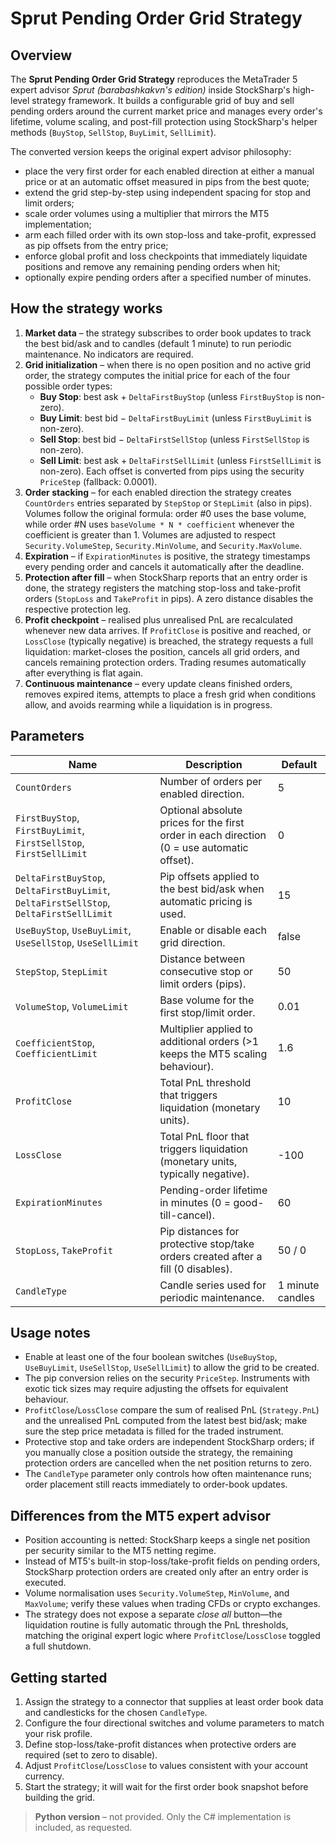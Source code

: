 # Sprut Pending Order Grid Strategy

## Overview
The **Sprut Pending Order Grid Strategy** reproduces the MetaTrader 5 expert advisor *Sprut (barabashkakvn's edition)* inside StockSharp's high-level strategy framework. It builds a configurable grid of buy and sell pending orders around the current market price and manages every order's lifetime, volume scaling, and post-fill protection using StockSharp's helper methods (`BuyStop`, `SellStop`, `BuyLimit`, `SellLimit`).

The converted version keeps the original expert advisor philosophy:

* place the very first order for each enabled direction at either a manual price or at an automatic offset measured in pips from the best quote;
* extend the grid step-by-step using independent spacing for stop and limit orders;
* scale order volumes using a multiplier that mirrors the MT5 implementation;
* arm each filled order with its own stop-loss and take-profit, expressed as pip offsets from the entry price;
* enforce global profit and loss checkpoints that immediately liquidate positions and remove any remaining pending orders when hit;
* optionally expire pending orders after a specified number of minutes.

## How the strategy works
1. **Market data** – the strategy subscribes to order book updates to track the best bid/ask and to candles (default 1 minute) to run periodic maintenance. No indicators are required.
2. **Grid initialization** – when there is no open position and no active grid order, the strategy computes the initial price for each of the four possible order types:
   * **Buy Stop**: best ask + `DeltaFirstBuyStop` (unless `FirstBuyStop` is non-zero).
   * **Buy Limit**: best bid − `DeltaFirstBuyLimit` (unless `FirstBuyLimit` is non-zero).
   * **Sell Stop**: best bid − `DeltaFirstSellStop` (unless `FirstSellStop` is non-zero).
   * **Sell Limit**: best ask + `DeltaFirstSellLimit` (unless `FirstSellLimit` is non-zero).
   Each offset is converted from pips using the security `PriceStep` (fallback: 0.0001).
3. **Order stacking** – for each enabled direction the strategy creates `CountOrders` entries separated by `StepStop` or `StepLimit` (also in pips). Volumes follow the original formula: order #0 uses the base volume, while order #N uses `baseVolume * N * coefficient` whenever the coefficient is greater than 1. Volumes are adjusted to respect `Security.VolumeStep`, `Security.MinVolume`, and `Security.MaxVolume`.
4. **Expiration** – if `ExpirationMinutes` is positive, the strategy timestamps every pending order and cancels it automatically after the deadline.
5. **Protection after fill** – when StockSharp reports that an entry order is done, the strategy registers the matching stop-loss and take-profit orders (`StopLoss` and `TakeProfit` in pips). A zero distance disables the respective protection leg.
6. **Profit checkpoint** – realised plus unrealised PnL are recalculated whenever new data arrives. If `ProfitClose` is positive and reached, or `LossClose` (typically negative) is breached, the strategy requests a full liquidation: market-closes the position, cancels all grid orders, and cancels remaining protection orders. Trading resumes automatically after everything is flat again.
7. **Continuous maintenance** – every update cleans finished orders, removes expired items, attempts to place a fresh grid when conditions allow, and avoids rearming while a liquidation is in progress.

## Parameters
| Name | Description | Default |
| --- | --- | --- |
| `CountOrders` | Number of orders per enabled direction. | 5 |
| `FirstBuyStop`, `FirstBuyLimit`, `FirstSellStop`, `FirstSellLimit` | Optional absolute prices for the first order in each direction (0 = use automatic offset). | 0 |
| `DeltaFirstBuyStop`, `DeltaFirstBuyLimit`, `DeltaFirstSellStop`, `DeltaFirstSellLimit` | Pip offsets applied to the best bid/ask when automatic pricing is used. | 15 |
| `UseBuyStop`, `UseBuyLimit`, `UseSellStop`, `UseSellLimit` | Enable or disable each grid direction. | false |
| `StepStop`, `StepLimit` | Distance between consecutive stop or limit orders (pips). | 50 |
| `VolumeStop`, `VolumeLimit` | Base volume for the first stop/limit order. | 0.01 |
| `CoefficientStop`, `CoefficientLimit` | Multiplier applied to additional orders (>1 keeps the MT5 scaling behaviour). | 1.6 |
| `ProfitClose` | Total PnL threshold that triggers liquidation (monetary units). | 10 |
| `LossClose` | Total PnL floor that triggers liquidation (monetary units, typically negative). | -100 |
| `ExpirationMinutes` | Pending-order lifetime in minutes (0 = good-till-cancel). | 60 |
| `StopLoss`, `TakeProfit` | Pip distances for protective stop/take orders created after a fill (0 disables). | 50 / 0 |
| `CandleType` | Candle series used for periodic maintenance. | 1 minute candles |

## Usage notes
* Enable at least one of the four boolean switches (`UseBuyStop`, `UseBuyLimit`, `UseSellStop`, `UseSellLimit`) to allow the grid to be created.
* The pip conversion relies on the security `PriceStep`. Instruments with exotic tick sizes may require adjusting the offsets for equivalent behaviour.
* `ProfitClose`/`LossClose` compare the sum of realised PnL (`Strategy.PnL`) and the unrealised PnL computed from the latest best bid/ask; make sure the step price metadata is filled for the traded instrument.
* Protective stop and take orders are independent StockSharp orders; if you manually close a position outside the strategy, the remaining protection orders are cancelled when the net position returns to zero.
* The `CandleType` parameter only controls how often maintenance runs; order placement still reacts immediately to order-book updates.

## Differences from the MT5 expert advisor
* Position accounting is netted: StockSharp keeps a single net position per security similar to the MT5 netting regime.
* Instead of MT5's built-in stop-loss/take-profit fields on pending orders, StockSharp protection orders are created only after an entry order is executed.
* Volume normalisation uses `Security.VolumeStep`, `MinVolume`, and `MaxVolume`; verify these values when trading CFDs or crypto exchanges.
* The strategy does not expose a separate *close all* button—the liquidation routine is fully automatic through the PnL thresholds, matching the original expert logic where `ProfitClose`/`LossClose` toggled a full shutdown.

## Getting started
1. Assign the strategy to a connector that supplies at least order book data and candlesticks for the chosen `CandleType`.
2. Configure the four directional switches and volume parameters to match your risk profile.
3. Define stop-loss/take-profit distances when protective orders are required (set to zero to disable).
4. Adjust `ProfitClose`/`LossClose` to values consistent with your account currency.
5. Start the strategy; it will wait for the first order book snapshot before building the grid.

> **Python version** – not provided. Only the C# implementation is included, as requested.
